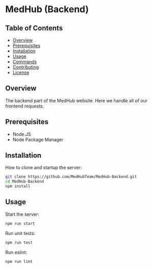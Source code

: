 # MedHub (Backend)

## Table of Contents

- [Overview](#overview)
- [Prerequisites](#prerequisites)
- [Installation](#installation)
- [Usage](#usage)
- [Commands](#commands)
- [Contributing](#contributing)
- [License](#license)

## Overview

The backend part of the MedHub website. Here we handle all of our frontend requests.

## Prerequisites

- Node.JS
- Node Package Manager

## Installation

How to clone and startup the server:
```bash
git clone https://github.com/MedHubTeam/MedHub-Backend.git
cd MedHub-Backend
npm install
```

## Usage

Start the server:
```bash
npm run start
```

Run unit tests:
```bash
npm run test
```

Run eslint:
```bash
npm run lint
```
